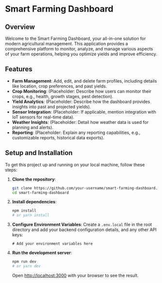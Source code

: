 # Smart Farming Dashboard

## Overview

Welcome to the Smart Farming Dashboard, your all-in-one solution for modern agricultural management. This application provides a comprehensive platform to monitor, analyze, and manage various aspects of your farm operations, helping you optimize yields and improve efficiency.

## Features

- **Farm Management**: Add, edit, and delete farm profiles, including details like location, crop preferences, and past yields.
- **Crop Monitoring**: (Placeholder: Describe how users can monitor their crops, e.g., health, growth stages, pest detection).
- **Yield Analytics**: (Placeholder: Describe how the dashboard provides insights into past and projected yields).
- **Sensor Integration**: (Placeholder: If applicable, mention integration with IoT sensors for real-time data).
- **Weather Insights**: (Placeholder: Detail how weather data is used for planning and alerts).
- **Reporting**: (Placeholder: Explain any reporting capabilities, e.g., customizable reports, historical data exports).

## Setup and Installation

To get this project up and running on your local machine, follow these steps:

1.  **Clone the repository**:
    ```bash
    git clone https://github.com/your-username/smart-farming-dashboard.git
    cd smart-farming-dashboard
    ```

2.  **Install dependencies**:
    ```bash
    npm install
    # or yarn install
    ```

3.  **Configure Environment Variables**:
    Create a `.env.local` file in the root directory and add your backend configuration details, and any other API keys:
    ```
    # Add your environment variables here
    ```

4.  **Run the development server**:
    ```bash
    npm run dev
    # or yarn dev
    ```

    Open [http://localhost:3000](http://localhost:3000) with your browser to see the result.

